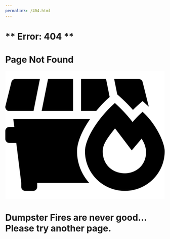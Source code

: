 ```yaml
---
permalink: /404.html
---
```


# ** Error: 404 **
# Page Not Found

![Dumpster-Fire](/assets/img/dumpster-fire.svg)


# Dumpster Fires are never good... Please try another page.
